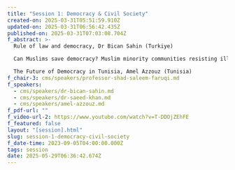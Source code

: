 ```yaml
---
title: "Session 1: Democracy & Civil Society"
created-on: 2025-03-31T05:51:59.910Z
updated-on: 2025-03-31T06:56:42.435Z
published-on: 2025-03-31T07:03:08.704Z
f_abstract: >-
  Rule of law and democracy, Dr Bican Sahin (Turkiye)

  Can Muslims save democracy? Muslim minority communities resisting illiberalism, Dr Saeed Khan (United States)

  The Future of Democracy in Tunisia, Amel Azzouz (Tunisia) 
f_chair-3: cms/speakers/professor-shad-saleem-faruqi.md
f_speakers:
  - cms/speakers/dr-bican-sahin.md
  - cms/speakers/dr-saeed-khan.md
  - cms/speakers/amel-azzouz.md
f_pdf-url: ""
f_video-url-2: https://www.youtube.com/watch?v=T-DDOjZEhFE
f_featured: false
layout: "[session].html"
slug: session-1-democracy-civil-society
f_date-time: 2023-09-05T04:00:00.000Z
tags: session
date: 2025-05-29T06:36:42.674Z
---
```

